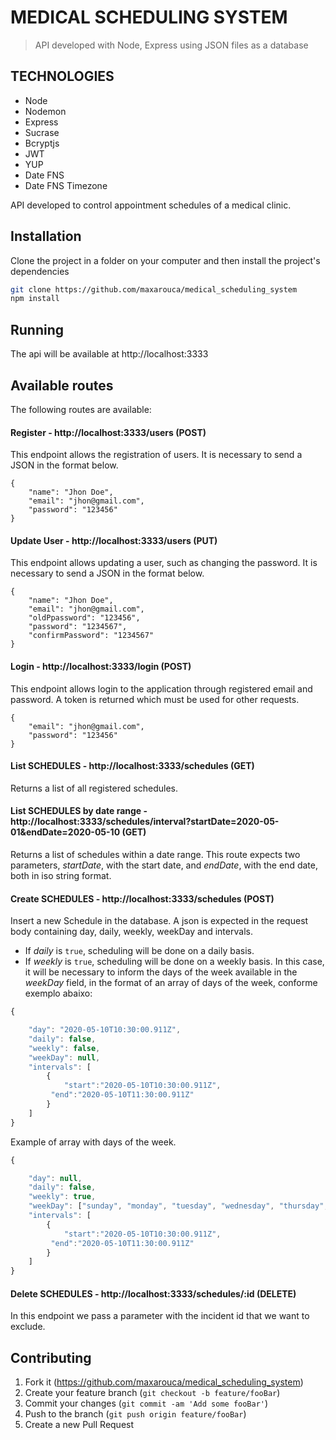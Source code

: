 # MEDICAL SCHEDULING SYSTEM

> API developed with Node, Express using JSON files as a database

## TECHNOLOGIES

- Node
- Nodemon
- Express
- Sucrase
- Bcryptjs
- JWT
- YUP
- Date FNS
- Date FNS Timezone

API developed to control appointment schedules of a medical clinic.

## Installation

Clone the project in a folder on your computer and then install the project's dependencies

```sh
git clone https://github.com/maxarouca/medical_scheduling_system
npm install
```

## Running

The api will be available at http://localhost:3333

## Available routes

The following routes are available:

#### Register - http://localhost:3333/users (POST)

This endpoint allows the registration of users. It is necessary to send a JSON in the format below.

```
{
	"name": "Jhon Doe",
	"email": "jhon@gmail.com",
	"password": "123456"
}
```

#### Update User - http://localhost:3333/users (PUT)

This endpoint allows updating a user, such as changing the password. It is necessary to send a JSON in the format below.

```
{
	"name": "Jhon Doe",
	"email": "jhon@gmail.com",
	"oldPpassword": "123456",
	"password": "1234567",
	"confirmPassword": "1234567"
}
```

#### Login - http://localhost:3333/login (POST)

This endpoint allows login to the application through registered email and password. A token is returned which must be used for other requests.

```
{
	"email": "jhon@gmail.com",
	"password": "123456"
}
```

#### List SCHEDULES - http://localhost:3333/schedules (GET)

Returns a list of all registered schedules.

#### List SCHEDULES by date range - http://localhost:3333/schedules/interval?startDate=2020-05-01&endDate=2020-05-10 (GET)

Returns a list of schedules within a date range. This route expects two parameters, _startDate_, with the start date, and _endDate_, with the end date, both in iso string format.

#### Create SCHEDULES - http://localhost:3333/schedules (POST)

Insert a new Schedule in the database. A json is expected in the request body containing day, daily, weekly, weekDay and intervals.

- If _daily_ is `true`, scheduling will be done on a daily basis.
- If _weekly_ is `true`, scheduling will be done on a weekly basis. In this case, it will be necessary to inform the days of the week available in the _weekDay_ field, in the format of an array of days of the week, conforme exemplo abaixo:

```js
{

	"day": "2020-05-10T10:30:00.911Z",
	"daily": false,
	"weekly": false,
	"weekDay": null,
	"intervals": [
		{
			"start":"2020-05-10T10:30:00.911Z",
		 "end":"2020-05-10T11:30:00.911Z"
		}
	]
}

```

Example of array with days of the week.

```js
{

	"day": null,
	"daily": false,
	"weekly": true,
	"weekDay": ["sunday", "monday", "tuesday", "wednesday", "thursday", "friday", "saturday"],
	"intervals": [
		{
			"start":"2020-05-10T10:30:00.911Z",
		 "end":"2020-05-10T11:30:00.911Z"
		}
	]
}

```

#### Delete SCHEDULES - http://localhost:3333/schedules/:id (DELETE)

In this endpoint we pass a parameter with the incident id that we want to exclude.

## Contributing

1. Fork it (<https://github.com/maxarouca/medical_scheduling_system>)
2. Create your feature branch (`git checkout -b feature/fooBar`)
3. Commit your changes (`git commit -am 'Add some fooBar'`)
4. Push to the branch (`git push origin feature/fooBar`)
5. Create a new Pull Request
